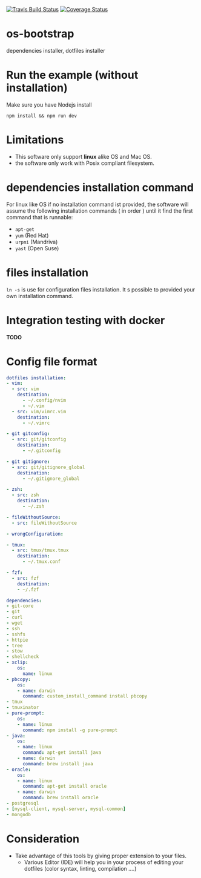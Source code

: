 [![Travis Build Status](https://travis-ci.org/fab-du/os-bootstrap.svg?branch=master)](https://travis-ci.org/fab-du/os-bootstrap.svg?branch=master)
[![Coverage Status](https://coveralls.io/repos/github/fab-du/os-bootstrap/badge.svg?branch=master)](https://coveralls.io/github/fab-du/os-bootstrap?branch=master)
# os-bootstrap
dependencies installer, dotfiles installer

# Run the example (without installation)

Make sure you have Nodejs install

```
npm install && npm run dev
```

# Limitations

* This software only support  __linux__ alike OS and Mac OS.
* the software only work with Posix compliant filesystem.

# dependencies installation command

For linux like OS if no installation command ist provided, the software will assume the following installation
commands ( in order ) until it find the first command that is runnable:

- `apt-get`
- `yum` (Red Hat)
- `urpmi` (Mandriva)
- `yast` (Open Suse)


# files installation

`ln -s` is use for configuration files installation.
It s possible to provided your own installation command.


# Integration testing with docker
__TODO__


# Config file format

```yml
dotfiles installation:
- vim:
  - src: vim
    destination:
      - ~/.config/nvim
      - ~/.vim
  - src: vim/vimrc.vim
    destination:
      - ~/.vimrc

- git gitconfig:
  - src: git/gitconfig
    destination:
      - ~/.gitconfig

- git gitignore:
  - src: git/gitignore_global
    destination:
      - ~/.gitignore_global

- zsh:
  - src: zsh
    destination:
      - ~/.zsh

- fileWithoutSource:
  - src: fileWithoutSource

- wrongConfiguration:

- tmux:
  - src: tmux/tmux.tmux
    destination:
      - ~/.tmux.conf

- fzf:
  - src: fzf
    destination:
    - ~/.fzf

dependencies:
- git-core
- git
- curl
- wget
- ssh
- sshfs
- httpie
- tree
- stow
- shellcheck
- xclip:
    os:
      name: linux
- pbcopy:
    os:
    - name: darwin
      command: custom_install_command install pbcopy
- tmux
- tmuxinator
- pure-prompt:
    os:
    - name: linux
      command: npm install -g pure-prompt
- java:
    os:
    - name: linux
      command: apt-get install java
    - name: darwin
      command: brew install java
- oracle:
    os:
    - name: linux
      command: apt-get install oracle
    - name: darwin
      command: brew install oracle
- postgresql
- [mysql-client, mysql-server, mysql-common]
- mongodb
```

# Consideration

* Take advantage of this tools by giving proper extension to your files.
    * Various Editor (IDE) will help you in your process of editing your dotfiles (color syntax, linting, compilation ....)
